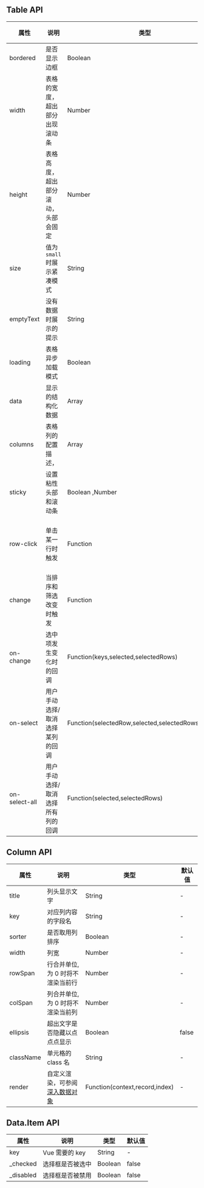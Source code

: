 ## Table API

| 属性          | 说明                               | 类型                                                | 默认值                  |
| ------------- | ---------------------------------- | --------------------------------------------------- | ----------------------- |
| bordered      | 是否显示边框                       | Boolean                                             | false                   |
| width         | 表格的宽度，超出部分出现滚动条     | Number                                              | -                       |
| height        | 表格高度，超出部分滚动，头部会固定 | Number                                              | -                       |
| size          | 值为`small`时展示紧凑模式          | String                                              | -                       |
| emptyText     | 没有数据时展示的提示               | String                                              | '赞无数据'              |
| loading       | 表格异步加载模式                   | Boolean                                             | false                   |
| data          | 显示的结构化数据                   | Array                                               | [ ]                     |
| columns       | 表格列的配置描述，                 | Array                                               | [ ]                     |
| sticky        | 设置粘性头部和滚动条               | Boolean ,Number                                    | -                       |
| row-click     | 单击某一行时触发                   | Function                                            | 返回当前行的数据，index |
| change        | 当排序和筛选改变时触发             | Function                                            | -                       |
| on-change     | 选中项发生变化时的回调             | Function(keys,selected,selectedRows)                | -                       |
| on-select     | 用户手动选择/取消选择某列的回调    | Function(selectedRow,selected,selectedRows,\$event) | -                       |
| on-select-all | 用户手动选择/取消选择所有列的回调  | Function(selected,selectedRows)                     | -                       |

## Column API

| 属性      | 说明                                                                                              | 类型                           | 默认值 |
| --------- | ------------------------------------------------------------------------------------------------- | ------------------------------ | ------ |
| title     | 列头显示文字                                                                                      | String                         | -      |
| key       | 对应列内容的字段名                                                                                | String                         | -      |
| sorter    | 是否取用列排序                                                                                    | Boolean                        | -      |
| width     | 列宽                                                                                              | Number                         | -      |
| rowSpan   | 行合并单位,为 0 时将不渲染当前行                                                                  | Number                         | -      |
| colSpan   | 列合并单位,为 0 时将不渲染当前列                                                                  | Number                         | -      |
| ellipsis  | 超出文字是否隐藏以点点点显示                                                                      | Boolean                        | false  |
| className | 单元格的 class 名                                                                                 | String                         | -      |
| render    | 自定义渲染，可参阅[深入数据对象](https://cn.vuejs.org/v2/guide/render-function.html#深入数据对象) | Function(context,record,index) | -      |

## Data.Item API

| 属性       | 说明             | 类型    | 默认值 |
| ---------- | ---------------- | ------- | ------ |
| key        | Vue 需要的 key   | String  | -      |
| \_checked  | 选择框是否被选中 | Boolean | false  |
| \_disabled | 选择框是否被禁用 | Boolean | false  |
